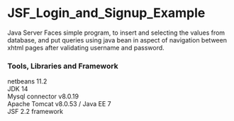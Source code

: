 # JSF_Login_and_Signup_Example
Java Server Faces simple program, to insert and selecting the values from database, 
and put queries using java bean in aspect of navigation between xhtml pages after
validating username and password.
</BR>
<h3> Tools, Libraries and Framework </h3>
netbeans 11.2 </br>
JDK 14 </br>
Mysql connector v8.0.19 </br>
Apache Tomcat v8.0.53 / Java EE 7 </br>
JSF 2.2 framework
